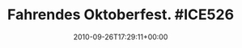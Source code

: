 ---
retweeted: false
source: <a href="http://termtter.org/" rel="nofollow">Termtter</a>
entities:
  hashtags:
  - text: ICE526
    indices:
    - '23'
    - '30'
  symbols: []
  user_mentions: []
  urls: []
display_text_range:
- '0'
- '30'
favorite_count: '0'
id_str: '25608922942'
truncated: false
retweet_count: '0'
id: '25608922942'
created_at: Sun Sep 26 17:29:11 +0000 2010
favorited: false
full_text: 'Fahrendes Oktoberfest. #ICE526'
lang: de
tags:
- ICE526
- pesos:twitter
date: '2010-09-26T17:29:11+00:00'
src: https://twitter.com/bascht/status/25608922942
original_url: https://twitter.com/bascht/status/25608922942
type: twitter_tweet
text: 'Fahrendes Oktoberfest. #ICE526'
title: 'Fahrendes Oktoberfest. #ICE526'

---